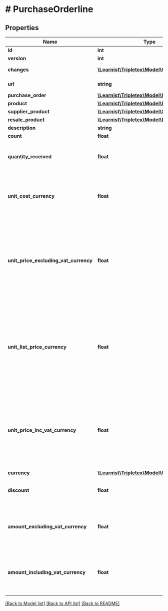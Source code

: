 # # PurchaseOrderline

## Properties

Name | Type | Description | Notes
------------ | ------------- | ------------- | -------------
**id** | **int** |  | [optional]
**version** | **int** |  | [optional]
**changes** | [**\Learnist\Tripletex\Model\Change[]**](Change.md) |  | [optional] [readonly]
**url** | **string** |  | [optional] [readonly]
**purchase_order** | [**\Learnist\Tripletex\Model\PurchaseOrder**](PurchaseOrder.md) |  |
**product** | [**\Learnist\Tripletex\Model\Product**](Product.md) |  | [optional]
**supplier_product** | [**\Learnist\Tripletex\Model\SupplierProduct**](SupplierProduct.md) |  | [optional]
**resale_product** | [**\Learnist\Tripletex\Model\Product**](Product.md) |  | [optional]
**description** | **string** |  | [optional]
**count** | **float** |  | [optional]
**quantity_received** | **float** | Used if the Purchase Order has a Goods received. | [optional]
**unit_cost_currency** | **float** | Unit price purchase (cost) excluding VAT in the order&#39;s currency | [optional]
**unit_price_excluding_vat_currency** | **float** | Unit price of purchase excluding VAT in the order&#39;s currency.If it&#39;s not specified,it takes the value from purchase price in productDTO | [optional]
**unit_list_price_currency** | **float** | Unit list price of purchase excluding VAT in the order&#39;s currency.If it&#39;s not specified,it takes the value from purchase price in productDTO | [optional]
**unit_price_inc_vat_currency** | **float** | Unit  price including VAT in the order&#39;s currency.If it&#39;s not specified,it takes the value from purchase price in productDTO | [optional]
**currency** | [**\Learnist\Tripletex\Model\Currency**](Currency.md) |  | [optional]
**discount** | **float** | Discount given as a percentage (%) | [optional]
**amount_excluding_vat_currency** | **float** | Total amount on order line excluding VAT in the order&#39;s currency | [optional]
**amount_including_vat_currency** | **float** | Total amount on order line including VAT in the order&#39;s currency | [optional] [readonly]

[[Back to Model list]](../../README.md#models) [[Back to API list]](../../README.md#endpoints) [[Back to README]](../../README.md)
